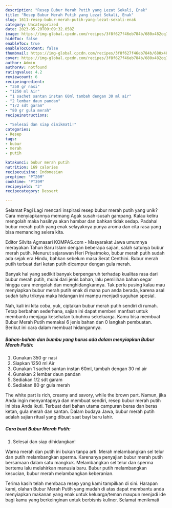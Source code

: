 ```yaml
---
description: "Resep Bubur Merah Putih yang Lezat Sekali, Enak"
title: "Resep Bubur Merah Putih yang Lezat Sekali, Enak"
slug: 1611-resep-bubur-merah-putih-yang-lezat-sekali-enak
category: Uncategorized
date: 2023-05-20T09:09:32.058Z
image: https://img-global.cpcdn.com/recipes/3f8f627f46eb784b/680x482cq70/bubur-merah-putih-foto-resep-utama.jpg
hideToc: false
enableToc: true
enableTocContent: false
thumbnail: https://img-global.cpcdn.com/recipes/3f8f627f46eb784b/680x482cq70/bubur-merah-putih-foto-resep-utama.jpg
cover: https://img-global.cpcdn.com/recipes/3f8f627f46eb784b/680x482cq70/bubur-merah-putih-foto-resep-utama.jpg
author: Admin
authorAv: notfound
ratingvalue: 4.2
reviewcount: 6
recipeingredient:
- "350 gr nasi"
- "1250 ml Air"
- "1 sachet santan instan 60ml tambah dengan 30 ml air"
- "2 lembar daun pandan"
- "1/2 sdt garam"
- "80 gr gula merah"
recipeinstructions:

- "Selesai dan siap dinikmati!"
categories:
- Resep
tags:
- bubur
- merah
- putih

katakunci: bubur merah putih 
nutrition: 169 calories
recipecuisine: Indonesian
preptime: "PT20M"
cooktime: "PT39M"
recipeyield: "2"
recipecategory: Dessert

---
```



Selamat Pagi Lagi mencari inspirasi resep bubur merah putih yang unik? Cara menyiapkannya memang Agak susah-susah gampang. Kalau keliru mengolah maka hasilnya akan hambar dan bahkan tidak sedap. Padahal bubur merah putih yang enak selayaknya punya aroma dan cita rasa yang bisa memancing selera kita.


Editor Silvita Agmasari KOMPAS.com - Masyarakat Jawa umumnya merayakan Tahun Baru Islam dengan beberapa sajian, salah satunya bubur merah putih. Menurut sejarawan Heri Priyatmoko, bubur merah putih sudah ada sejak era Hindu, bahkan sebelum masa Serat Centhini. Bubur merah putih terbuat dari ketan putih dicampur dengan gula merah.

Banyak hal yang sedikit banyak berpengaruh terhadap kualitas rasa dari bubur merah putih, mulai dari jenis bahan, lalu pemilihan bahan segar hingga cara mengolah dan menghidangkannya. Tak perlu pusing kalau mau menyiapkan bubur merah putih enak di mana pun anda berada, karena asal sudah tahu triknya maka hidangan ini mampu menjadi suguhan spesial.


Nah, kali ini kita coba, yuk, ciptakan bubur merah putih sendiri di rumah. Tetap berbahan sederhana, sajian ini dapat memberi manfaat untuk membantu menjaga kesehatan tubuhmu sekeluarga. Kamu bisa membuat Bubur Merah Putih memakai 6 jenis bahan dan 0 langkah pembuatan. Berikut ini cara dalam membuat hidangannya.

<!--inarticleads1-->

##### Bahan-bahan dan bumbu yang harus ada dalam menyiapkan Bubur Merah Putih:

1. Gunakan 350 gr nasi
1. Siapkan 1250 ml Air
1. Gunakan 1 sachet santan instan 60ml, tambah dengan 30 ml air
1. Gunakan 2 lembar daun pandan
1. Sediakan 1/2 sdt garam
1. Sediakan 80 gr gula merah


The white part is rich, creamy and savory, while the brown part. Namun, jika Anda ingin menyantapnya dan membuat sendiri, resep bubur merah putih ini bisa Anda ikuti. Terbuat dari bahan utama campuran beras dan beras ketan, gula merah dan santan. Dalam budaya Jawa, bubur merah putih adalah sajian ritual yang dibuat saat bayi baru lahir. 

<!--inarticleads2-->

##### Cara buat Bubur Merah Putih:


1. Selesai dan siap dihidangkan!

Warna merah dan putih ini bukan tanpa arti. Merah melambangkan sel telur dan putih melambangkan sperma. Karenanya penyajian bubur merah putih bersamaan dalam satu mangkuk. Melambangkan sel telur dan sperma bertemu lalu melahirkan manusia baru. Bubur putih melambangkan kesucian, bubur merah melambangkan keberanian. 

Terima kasih telah membaca resep yang kami tampilkan di sini. Harapan kami, olahan Bubur Merah Putih yang mudah di atas dapat membantu anda menyiapkan makanan yang enak untuk keluarga/teman maupun menjadi ide bagi kamu yang berkeinginan untuk berbisnis kuliner. Selamat menikmati
